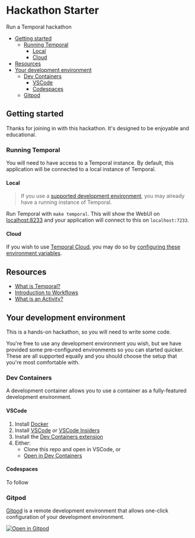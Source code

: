 # Hackathon Starter

Run a Temporal hackathon

<!-- toc -->

* [Getting started](#getting-started)
  * [Running Temporal](#running-temporal)
    * [Local](#local)
    * [Cloud](#cloud)
* [Resources](#resources)
* [Your development environment](#your-development-environment)
  * [Dev Containers](#dev-containers)
    * [VSCode](#vscode)
    * [Codespaces](#codespaces)
  * [Gitpod](#gitpod)

<!-- Regenerate with "pre-commit run -a markdown-toc" -->

<!-- tocstop -->

## Getting started

Thanks for joining in with this hackathon. It's designed to be enjoyable and
educational.

### Running Temporal

You will need to have access to a Temporal instance. By default, this application
will be connected to a local instance of Temporal.

#### Local

> If you use a [supported development environment](#your-development-environment),
> you may already have a running instance of Temporal.

Run Temporal with `make temporal`. This will show the WebUI on [localhost:8233](http://localhost:8233)
and your application will connect to this on `localhost:7233`.

#### Cloud

If you wish to use [Temporal Cloud](https://cloud.temporal.io), you may do so
by [configuring these environment variables](https://docs.temporal.io/develop/environment-configuration#configuration-settings).

## Resources

* [What is Temporal?](https://docs.temporal.io/temporal)
* [Introduction to Workflows](https://docs.temporal.io/workflows)
* [What is an Activity?](https://docs.temporal.io/activities)

## Your development environment

This is a hands-on hackathon, so you will need to write some code.

You're free to use any development environment you wish, but we have provided
some pre-configured environments so you can started quicker. These are all supported
equally and you should choose the setup that you're most comfortable with.

### Dev Containers

A development container allows you to use a container as a fully-featured development
environment.

#### VSCode

1. Install [Docker](https://www.docker.com/get-started/)
1. Install [VSCode](https://code.visualstudio.com/) or [VSCode Insiders](https://code.visualstudio.com/insiders/)
1. Install the [Dev Containers extension](https://marketplace.visualstudio.com/items?itemName=ms-vscode-remote.remote-containers)
1. Either:
    * Clone this repo and open in VSCode, or
    * [Open in Dev Containers](http://vscode.dev/redirect?url=vscode://ms-vscode-remote.remote-containers/cloneInVolume?url=https://github.com/temporal-sa/hackathon-starter)

#### Codespaces

To follow

### Gitpod

[Gitpod](https://www.gitpod.io) is a remote development environment that allows
one-click configuration of your development environment.

[![Open in Gitpod](https://gitpod.io/button/open-in-gitpod.svg)](https://gitpod.io/#https://github.com/temporal-sa/hackathon-starter)
